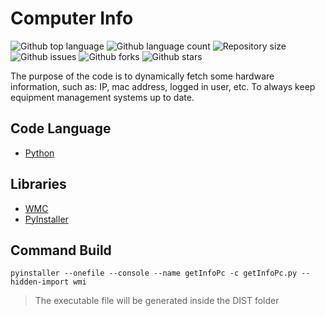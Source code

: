
  # Computer Info 

<p>
  <img alt="Github top language" src="https://img.shields.io/github/languages/top/LucasCDutra/Computer-Info?color=56BEB8">
  <img alt="Github language count" src="https://img.shields.io/github/languages/count/LucasCDutra/Computer-Info?color=56BEB8">
  <img alt="Repository size" src="https://img.shields.io/github/repo-size/LucasCDutra/Computer-Info?color=56BEB8">
   <img alt="Github issues" src="https://img.shields.io/github/issues/LucasCDutra/Computer-Info?color=56BEB8">
   <img alt="Github forks" src="https://img.shields.io/github/forks/LucasCDutra/Computer-Info?color=56BEB8"> 
   <img alt="Github stars" src="https://img.shields.io/github/stars/LucasCDutra/Computer-Info?color=56BEB8">
</p>

The purpose of the code is to dynamically fetch some hardware information, such as: IP, mac address, logged in user, etc.
To always keep equipment management systems up to date.

 ## Code Language ##
 - [Python](https://www.python.org) 

  ## Libraries ##
 - [WMC](https://pypi.org/project/WMI/)
 - [PyInstaller](https://pyinstaller.org/en/stable/)

## Command Build ##
```
pyinstaller --onefile --console --name getInfoPc -c getInfoPc.py --hidden-import wmi
```
> The executable file will be generated inside the DIST folder
